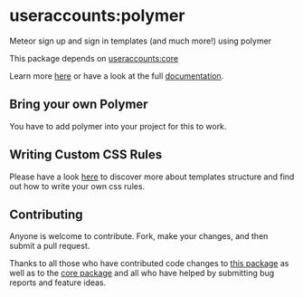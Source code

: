 useraccounts:polymer
=====================================

Meteor sign up and sign in templates (and much more!) using polymer

This package depends on [useraccounts:core](https://atmospherejs.com/useraccounts/core)

Learn more [here](http://accounts-templates.meteor.com) or have a look at the full [documentation](https://github.com/meteor-useraccounts/core).


## Bring your own Polymer

You have to add polymer into your project for this to work.

## Writing Custom CSS Rules

Please have a look [here](https://github.com/meteor-useraccounts/core#css-rules) to discover more about templates structure and find out how to write your own css rules. 

## Contributing

Anyone is welcome to contribute. Fork, make your changes, and then submit a pull request.

Thanks to all those who have contributed code changes to [this package](https://github.com/meteor-useraccounts/unstyled/graphs/contributors) as well as to the [core package](https://github.com/meteor-useraccounts/core/graphs/contributors) and all who have helped by submitting bug reports and feature ideas.
